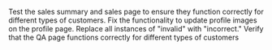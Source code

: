 Test the sales summary and sales page to ensure they function correctly for different types of customers.
Fix the functionality to update profile images on the profile page.
Replace all instances of "invalid" with "incorrect."
Verify that the QA page functions correctly for different types of customers
